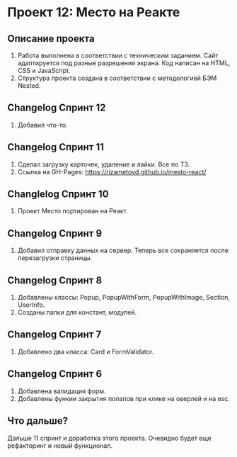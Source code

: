 # Проект 12: Место на Реакте

## Описание проекта
1. Работа выполнена в соответствии с техническим заданием. Сайт адаптируется под разные разрешения экрана. Код написан на HTML, CSS и JavaScript.
2. Структура проекта создана в соответствии с методологией БЭМ Nested.

## Changelog Спринт 12
1. Добавил что-то.

## Changelog Спринт 11
1. Сделал загрузку карточек, удаление и лайки. Все по ТЗ.
2. Ссылка на GH-Pages: https://rizametovd.github.io/mesto-react/

## Changlelog Спринт 10
1. Проект Место портирован на Реакт.

## Changelog Спринт 9
1. Добавил отправку данных на сервер. Теперь все сохраняется после перезагрузки страницы.

## Changelog Спринт 8
1. Добавлены классы: Popup, PopupWithForm, PopupWithImage, Section, UserInfo.
2. Созданы папки для констант, модулей.

## Changelog Спринт 7
1. Добавлено два класса: Card и FormValidator.

## Changelog Спринт 6
1. Добавлена валидация форм.
2. Добавлены функии закрытия попапов при клике на оверлей и на esc.

## Что дальше?
Дальше 11 спринт и доработка этого проекта. Очевидно будет еще рефакторинг и новый функционал.